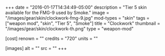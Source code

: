 +++
date = "2016-01-17T14:34:49-05:00"
description = "Tier 5 skin available for the FMG-9 used by Smoke."
image = "/images/gear/skin/clockwork-fmg-9.jpg"
mod-types = "skin"
tags = ["weapon mod", "skin", "Tier 5", "Smoke"]
title = "Clockwork"
thumbnail = "/images/gear/skin/clockwork-th.png"
type = "weapon-mod"

[cost]
  renown = ""
  credits = "720"
  units = ""

[images]
  alt = ""
  src = ""
+++
